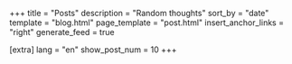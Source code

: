 +++
title = "Posts"
description = "Random thoughts"
sort_by = "date"
template = "blog.html"
page_template = "post.html"
insert_anchor_links = "right"
generate_feed = true

[extra]
lang = "en"
show_post_num = 10
+++
